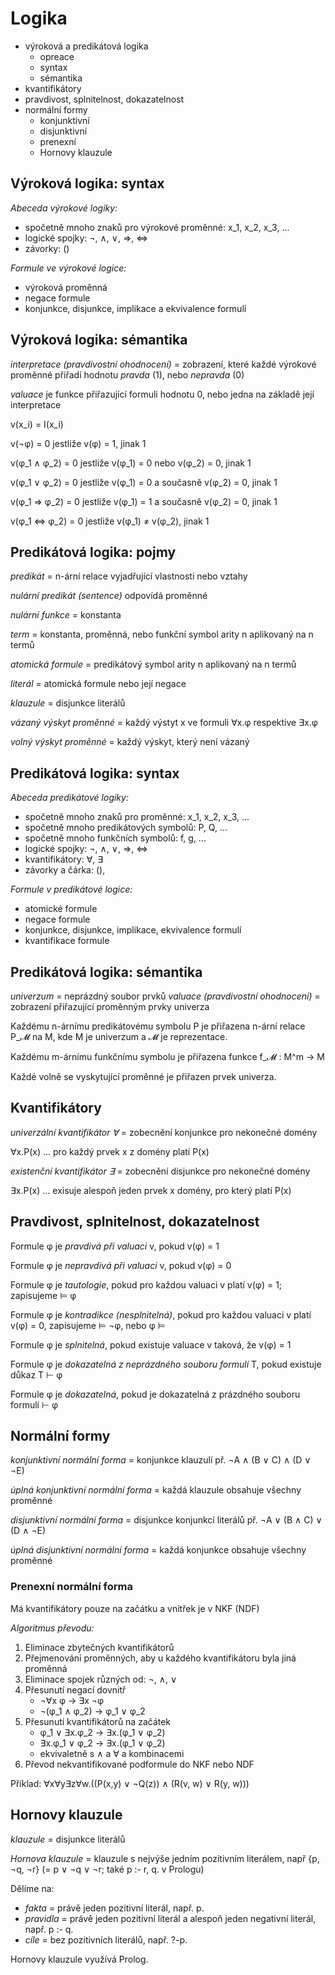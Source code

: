 # Logika

- výroková a predikátová logika
    - opreace
    - syntax
    - sémantika
- kvantifikátory
- pravdivost, splnitelnost, dokazatelnost
- normální formy
    - konjunktivní
    - disjunktivní
    - prenexní
    - Hornovy klauzule

## Výroková logika: syntax
_Abeceda výrokové logiky:_

- spočetně mnoho znaků pro výrokové proměnné: x_1, x_2, x_3, ...
- logické spojky: ¬, ∧, ∨, ⇒, ⇔
- závorky: ()

_Formule ve výrokové logice:_

- výroková proměnná
- negace formule
- konjunkce, disjunkce, implikace a ekvivalence formulí

## Výroková logika: sémantika
_interpretace (pravdivostní ohodnocení)_ = zobrazení, které každé výrokové proměnné přiřadí hodnotu _pravda_ (1), nebo _nepravda_ (0)

_valuace_ je funkce přiřazující formuli hodnotu 0, nebo jedna na základě její interpretace

v(x_i) = I(x_i)

v(¬φ) = 0 jestliže v(φ) = 1, jinak 1

v(φ_1 ∧ φ_2) = 0 jestliže v(φ_1) = 0 nebo v(φ_2) = 0, jinak 1

v(φ_1 ∨ φ_2) = 0 jestliže v(φ_1) = 0 a současně v(φ_2) = 0, jinak 1

v(φ_1 ⇒ φ_2) = 0 jestliže v(φ_1) = 1 a současně v(φ_2) = 0, jinak 1

v(φ_1 ⇔ φ_2) = 0 jestliže v(φ_1) ≠ v(φ_2), jinak 1

## Predikátová logika: pojmy
_predikát_ = n-ární relace vyjadřující vlastnosti nebo vztahy

_nulární predikát (sentence)_ odpovídá proměnné

_nulární funkce_ = konstanta

_term_ = konstanta, proměnná, nebo funkční symbol arity n aplikovaný na n termů

_atomická formule_ = predikátový symbol arity n aplikovaný na n termů

_literál_ = atomická formule nebo její negace

_klauzule_ = disjunkce literálů

_vázaný výskyt proměnné_ = každý výstyt x ve formuli ∀x.φ respektive ∃x.φ

_volný výskyt proměnné_ = každý výskyt, který není vázaný

## Predikátová logika: syntax
_Abeceda predikátové logiky:_

- spočetně mnoho znaků pro proměnné: x_1, x_2, x_3, ...
- spočetně mnoho predikátových symbolů: P, Q, ...
- spočetně mnoho funkčních symbolů: f, g, ...
- logické spojky: ¬, ∧, ∨, ⇒, ⇔
- kvantifikátory: ∀, ∃
- závorky a čárka: (),

_Formule v predikátové logice:_

- atomické formule
- negace formule
- konjunkce, disjunkce, implikace, ekvivalence formulí
- kvantifikace formule

## Predikátová logika: sémantika
_univerzum_ = neprázdný soubor prvků
_valuace (pravdivostní ohodnocení)_ = zobrazení přiřazující proměnným prvky univerza

Každému n-árnímu predikátovému symbolu P je přiřazena n-ární relace P_𝓜 na M, kde M je univerzum a 𝓜 je reprezentace.

Každému m-árnímu funkčnímu symbolu je přiřazena funkce f_𝓜 : M^m -> M

Každé volně se vyskytující proměnné je přiřazen prvek univerza.

## Kvantifikátory
_univerzální kvantifikátor ∀_ = zobecnění konjunkce pro nekonečné domény

∀x.P(x) ... pro každý prvek x z domény platí P(x)

_existenční kvantifikátor ∃_ = zobecnění disjunkce pro nekonečné domény

∃x.P(x) ... exisuje alespoň jeden prvek x domény, pro který platí P(x)

## Pravdivost, splnitelnost, dokazatelnost
Formule φ je _pravdivá při valuaci_ v, pokud v(φ) = 1

Formule φ je _nepravdivá při valuaci_ v, pokud v(φ) = 0

Formule φ je _tautologie_, pokud pro každou valuaci v platí v(φ) = 1; zapisujeme ⊨ φ

Formule φ je _kontradikce (nesplnitelná)_, pokud pro každou valuaci v platí v(φ) = 0, zapisujeme ⊨ ¬φ, nebo φ ⊨

Formule φ je _splnitelná_, pokud existuje valuace v taková, že v(φ) = 1

Formule φ je _dokazatelná z neprázdného souboru formulí_ T, pokud existuje důkaz T ⊢ φ

Formule φ je _dokazatelná_, pokud je dokazatelná z prázdného souboru formulí ⊢ φ

## Normální formy
_konjunktivní normální forma_ = konjunkce klauzulí
př. ¬A ∧ (B ∨ C) ∧ (D ∨ ¬E)

_úplná konjunktivní normální forma_ = každá klauzule obsahuje všechny proměnné

_disjunktivní normální forma_ = disjunkce konjunkcí literálů
př. ¬A ∨ (B ∧ C) ∨ (D ∧ ¬E)

_úplná disjunktivní normální forma_ = každá konjunkce obsahuje všechny proměnné

### Prenexní normální forma
Má kvantifikátory pouze na začátku a vnitřek je v NKF (NDF)

_Algoritmus převodu:_

1. Eliminace zbytečných kvantifikátorů
2. Přejmenování proměnných, aby u každého kvantifikátoru byla jiná proměnná
3. Eliminace spojek různých od: ¬, ∧, ∨
4. Přesunutí negací dovnitř
    - ¬∀x φ -> ∃x ¬φ
    - ¬(φ_1 ∧ φ_2) -> φ_1 ∨ φ_2
5. Přesunutí kvantifikátorů na začátek
    - φ_1 ∨ ∃x.φ_2 -> ∃x.(φ_1 ∨ φ_2)
    - ∃x.φ_1 ∨ φ_2 -> ∃x.(φ_1 ∨ φ_2)
    - ekvivaletně s ∧ a ∀ a kombinacemi
6. Převod nekvantifikované podformule do NKF nebo NDF

Příklad: ∀x∀y∃z∀w.((P(x,y) ∨ ¬Q(z)) ∧ (R(v, w) ∨ R(y, w)))

## Hornovy klauzule
_klauzule_ = disjunkce literálů

_Hornova klauzule_ = klauzule s nejvýše jedním pozitivním literálem, např {p, ¬q, ¬r} (= p ∨ ¬q ∨ ¬r; také p :- r, q. v Prologu)

Dělíme na:

- _fakta_ = právě jeden pozitivní literál, např. p.
- _pravidla_ = právě jeden pozitivní literál a alespoň jeden negativní literál, např. p :- q.
- _cíle_ = bez pozitivních literálů, např. ?-p.

Hornovy klauzule využívá Prolog.
